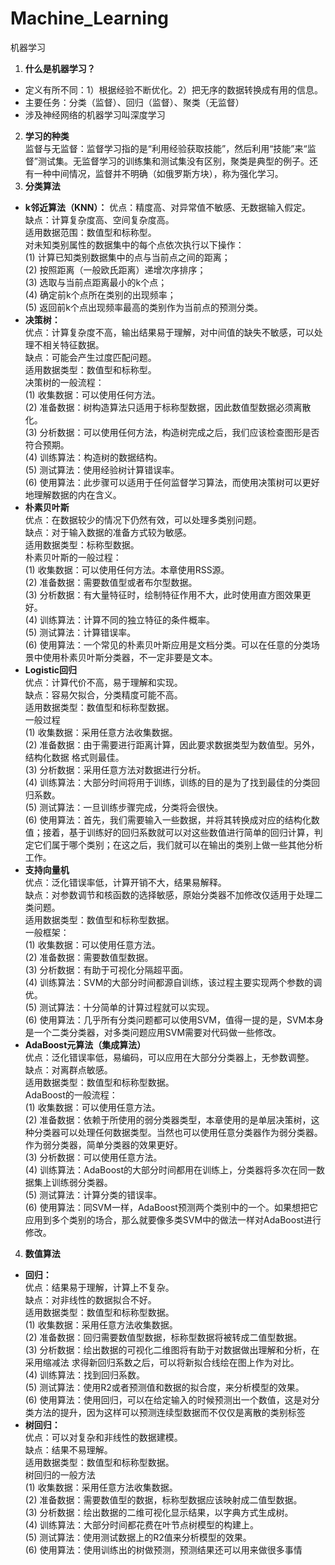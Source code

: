 # Machine_Learning
机器学习
1. **什么是机器学习？**  
- 定义有所不同：1）根据经验不断优化。2）把无序的数据转换成有用的信息。  
- 主要任务：分类（监督）、回归（监督）、聚类（无监督）
- 涉及神经网络的机器学习叫深度学习
2. **学习的种类**  
监督与无监督：监督学习指的是“利用经验获取技能”，然后利用“技能”来“监督”测试集。无监督学习的训练集和测试集没有区别，聚类是典型的例子。还有一种中间情况，监督并不明确（如俄罗斯方块），称为强化学习。
3. **分类算法**
- **k邻近算法（KNN）：** 
优点：精度高、对异常值不敏感、无数据输入假定。  
缺点：计算复杂度高、空间复杂度高。  
适用数据范围：数值型和标称型。   
对未知类别属性的数据集中的每个点依次执行以下操作：  
(1) 计算已知类别数据集中的点与当前点之间的距离；  
(2) 按照距离（一般欧氏距离）递增次序排序；  
(3) 选取与当前点距离最小的k个点；  
(4) 确定前k个点所在类别的出现频率；  
(5) 返回前k个点出现频率最高的类别作为当前点的预测分类。
- **决策树：**  
优点：计算复杂度不高，输出结果易于理解，对中间值的缺失不敏感，可以处理不相关特征数据。  
缺点：可能会产生过度匹配问题。  
适用数据类型：数值型和标称型。  
决策树的一般流程：  
(1) 收集数据：可以使用任何方法。  
(2) 准备数据：树构造算法只适用于标称型数据，因此数值型数据必须离散化。  
(3) 分析数据：可以使用任何方法，构造树完成之后，我们应该检查图形是否符合预期。  
(4) 训练算法：构造树的数据结构。  
(5) 测试算法：使用经验树计算错误率。  
(6) 使用算法：此步骤可以适用于任何监督学习算法，而使用决策树可以更好地理解数据的内在含义。
- **朴素贝叶斯**  
优点：在数据较少的情况下仍然有效，可以处理多类别问题。  
缺点：对于输入数据的准备方式较为敏感。  
适用数据类型：标称型数据。  
朴素贝叶斯的一般过程：  
(1) 收集数据：可以使用任何方法。本章使用RSS源。  
(2) 准备数据：需要数值型或者布尔型数据。  
(3) 分析数据：有大量特征时，绘制特征作用不大，此时使用直方图效果更好。  
(4) 训练算法：计算不同的独立特征的条件概率。  
(5) 测试算法：计算错误率。  
(6) 使用算法：一个常见的朴素贝叶斯应用是文档分类。可以在任意的分类场景中使用朴素贝叶斯分类器，不一定非要是文本。  
- **Logistic回归**   
优点：计算代价不高，易于理解和实现。  
缺点：容易欠拟合，分类精度可能不高。  
适用数据类型：数值型和标称型数据。  
一般过程  
(1) 收集数据：采用任意方法收集数据。  
(2) 准备数据：由于需要进行距离计算，因此要求数据类型为数值型。另外，结构化数据
格式则最佳。  
(3) 分析数据：采用任意方法对数据进行分析。  
(4) 训练算法：大部分时间将用于训练，训练的目的是为了找到最佳的分类回归系数。  
(5) 测试算法：一旦训练步骤完成，分类将会很快。  
(6) 使用算法：首先，我们需要输入一些数据，并将其转换成对应的结构化数值；接着，基于训练好的回归系数就可以对这些数值进行简单的回归计算，判定它们属于哪个类别；在这之后，我们就可以在输出的类别上做一些其他分析工作。
- **支持向量机**  
优点：泛化错误率低，计算开销不大，结果易解释。  
缺点：对参数调节和核函数的选择敏感，原始分类器不加修改仅适用于处理二类问题。  
适用数据类型：数值型和标称型数据。  
一般框架：  
(1) 收集数据：可以使用任意方法。  
(2) 准备数据：需要数值型数据。  
(3) 分析数据：有助于可视化分隔超平面。  
(4) 训练算法：SVM的大部分时间都源自训练，该过程主要实现两个参数的调优。  
(5) 测试算法：十分简单的计算过程就可以实现。  
(6) 使用算法：几乎所有分类问题都可以使用SVM，值得一提的是，SVM本身是一个二类分类器，对多类问题应用SVM需要对代码做一些修改。  
- **AdaBoost元算法（集成算法）**  
优点：泛化错误率低，易编码，可以应用在大部分分类器上，无参数调整。  
缺点：对离群点敏感。  
适用数据类型：数值型和标称型数据。  
AdaBoost的一般流程：  
(1) 收集数据：可以使用任意方法。  
(2) 准备数据：依赖于所使用的弱分类器类型，本章使用的是单层决策树，这种分类器可以处理任何数据类型。当然也可以使用任意分类器作为弱分类器。作为弱分类器，简单分类器的效果更好。  
(3) 分析数据：可以使用任意方法。  
(4) 训练算法：AdaBoost的大部分时间都用在训练上，分类器将多次在同一数据集上训练弱分类器。  
(5) 测试算法：计算分类的错误率。  
(6) 使用算法：同SVM一样，AdaBoost预测两个类别中的一个。如果想把它应用到多个类别的场合，那么就要像多类SVM中的做法一样对AdaBoost进行修改。  
4. **数值算法**
- **回归：**   
优点：结果易于理解，计算上不复杂。  
缺点：对非线性的数据拟合不好。  
适用数据类型：数值型和标称型数据。  
(1) 收集数据：采用任意方法收集数据。  
(2) 准备数据：回归需要数值型数据，标称型数据将被转成二值型数据。  
(3) 分析数据：绘出数据的可视化二维图将有助于对数据做出理解和分析，在采用缩减法  求得新回归系数之后，可以将新拟合线绘在图上作为对比。  
(4) 训练算法：找到回归系数。  
(5) 测试算法：使用R2或者预测值和数据的拟合度，来分析模型的效果。  
(6) 使用算法：使用回归，可以在给定输入的时候预测出一个数值，这是对分类方法的提升，因为这样可以预测连续型数据而不仅仅是离散的类别标签  
- **树回归：**  
优点：可以对复杂和非线性的数据建模。  
缺点：结果不易理解。  
适用数据类型：数值型和标称型数据。  
树回归的一般方法  
(1) 收集数据：采用任意方法收集数据。  
(2) 准备数据：需要数值型的数据，标称型数据应该映射成二值型数据。  
(3) 分析数据：绘出数据的二维可视化显示结果，以字典方式生成树。  
(4) 训练算法：大部分时间都花费在叶节点树模型的构建上。  
(5) 测试算法：使用测试数据上的R2值来分析模型的效果。  
(6) 使用算法：使用训练出的树做预测，预测结果还可以用来做很多事情  
